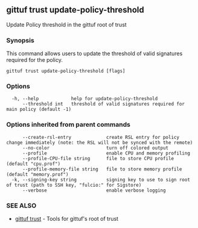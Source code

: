 ## gittuf trust update-policy-threshold

Update Policy threshold in the gittuf root of trust

### Synopsis

This command allows users to update the threshold of valid signatures required for the policy.

```
gittuf trust update-policy-threshold [flags]
```

### Options

```
  -h, --help            help for update-policy-threshold
      --threshold int   threshold of valid signatures required for main policy (default -1)
```

### Options inherited from parent commands

```
      --create-rsl-entry             create RSL entry for policy change immediately (note: the RSL will not be synced with the remote)
      --no-color                     turn off colored output
      --profile                      enable CPU and memory profiling
      --profile-CPU-file string      file to store CPU profile (default "cpu.prof")
      --profile-memory-file string   file to store memory profile (default "memory.prof")
  -k, --signing-key string           signing key to use to sign root of trust (path to SSH key, "fulcio:" for Sigstore)
      --verbose                      enable verbose logging
```

### SEE ALSO

* [gittuf trust](gittuf_trust.md)	 - Tools for gittuf's root of trust

